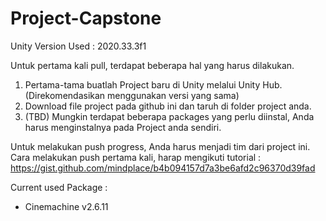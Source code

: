 # Project-Capstone

Unity Version Used : 2020.33.3f1

Untuk pertama kali pull, terdapat beberapa hal yang harus dilakukan.
1. Pertama-tama buatlah Project baru di Unity melalui Unity Hub. (Direkomendasikan menggunakan versi yang sama)
2. Download file project pada github ini dan taruh di folder project anda.
3. (TBD) Mungkin terdapat beberapa packages yang perlu diinstal, Anda harus menginstalnya pada Project anda sendiri.

Untuk melakukan push progress, Anda harus menjadi tim dari project ini.
Cara melakukan push pertama kali, harap mengikuti tutorial : https://gist.github.com/mindplace/b4b094157d7a3be6afd2c96370d39fad

Current used Package :
- Cinemachine v2.6.11

